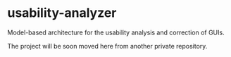 # usability-analyzer
Model-based architecture for the usability analysis and correction of GUIs.

The project will be soon moved here from another private repository.
